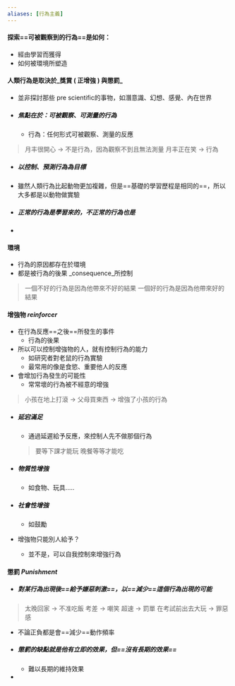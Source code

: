 ```yaml
---
aliases: [行為主義]
---
```


#### 探索==可被觀察到的行為==是如何：
-	經由學習而獲得
-	如何被環境所塑造

#### 人類行為是取決於_獎賞 ( 正增強 ) 與懲罰_
- 並非探討那些 pre scientific的事物，如潛意識、幻想、感覺、內在世界
- ##### 焦點在於：可被觀察、可測量的行為
	- 行為：任何形式可被觀察、測量的反應
	
> 月丰很開心 -> 不是行為，因為觀察不到且無法測量
> 月丰正在笑 -> 行為
- ##### 以控制、預測行為為目標
- 雖然人類行為比起動物更加複雜，但是==基礎的學習歷程是相同的==，所以大多都是以動物做實驗
-  ##### 正常的行為是學習來的，不正常的行為也是
-  

#### 環境
- 行為的原因都存在於環境
- 都是被行為的後果 _consequence_所控制

> 一個不好的行為是因為他帶來不好的結果
> 一個好的行為是因為他帶來好的結果


#### 增強物 _reinforcer_
- 在行為反應==之後==所發生的事件
	- 行為的後果
- 所以可以控制增強物的人，就有控制行為的能力
	- 如研究者對老鼠的行為實驗
	- 最常用的像是食慾、重要他人的反應
- 會增加行為發生的可能性
	- 常常壞的行為被不經意的增強
	
> 小孩在地上打滾 -> 父母買東西 -> 增強了小孩的行為
- ##### 延宕滿足
	- 通過延遲給予反應，來控制人先不做那個行為

	> 要等下課才能玩
	> 晚餐等等才能吃 
- ##### 物質性增強
	- 如食物、玩具.....
- ##### 社會性增強
	- 如鼓勵
- 增強物只能別人給予？
	- 並不是，可以自我控制來增強行為

#### 懲罰 _Punishment_
- ##### 對某行為出現後==給予嫌惡刺激==，以==減少==這個行為出現的可能
> 太晚回家 -> 不准吃飯
> 考差 -> 嘲笑
> 超速 -> 罰單
> 在考試前出去大玩 -> 罪惡感
- 不論正負都是會==減少==動作頻率


- ##### 懲罰的缺點就是他有立即的效果，但==沒有長期的效果==
	- 難以長期的維持效果
- 
